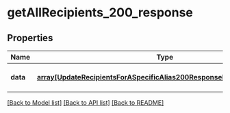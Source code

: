 # getAllRecipients_200_response

## Properties
Name | Type | Description | Notes
------------ | ------------- | ------------- | -------------
**data** | [**array[UpdateRecipientsForASpecificAlias200ResponseDataRecipientsInner]**](UpdateRecipientsForASpecificAlias200ResponseDataRecipientsInner.md) |  | [optional] [default to null]

[[Back to Model list]](../README.md#documentation-for-models) [[Back to API list]](../README.md#documentation-for-api-endpoints) [[Back to README]](../README.md)


